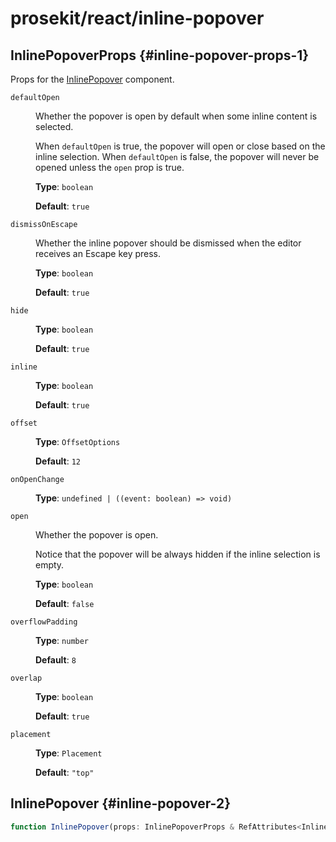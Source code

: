 # prosekit/react/inline-popover

## InlinePopoverProps {#inline-popover-props-1}

Props for the [InlinePopover](inline-popover.md#inline-popover-2) component.

<dl>

<dt>

`defaultOpen`

</dt>

<dd>

Whether the popover is open by default when some inline content is
selected.

When `defaultOpen` is true, the popover will open or close based on the
inline selection. When `defaultOpen` is false, the popover will never be
opened unless the `open` prop is true.

**Type**: `boolean`

**Default**: `true`

</dd>

<dt>

`dismissOnEscape`

</dt>

<dd>

Whether the inline popover should be dismissed when the editor receives an
Escape key press.

**Type**: `boolean`

**Default**: `true`

</dd>

<dt>

`hide`

</dt>

<dd>

**Type**: `boolean`

**Default**: `true`

</dd>

<dt>

`inline`

</dt>

<dd>

**Type**: `boolean`

**Default**: `true`

</dd>

<dt>

`offset`

</dt>

<dd>

**Type**: `OffsetOptions`

**Default**: `12`

</dd>

<dt>

`onOpenChange`

</dt>

<dd>

**Type**: `undefined | ((event: boolean) => void)`

</dd>

<dt>

`open`

</dt>

<dd>

Whether the popover is open.

Notice that the popover will be always hidden if the inline selection is
empty.

**Type**: `boolean`

**Default**: `false`

</dd>

<dt>

`overflowPadding`

</dt>

<dd>

**Type**: `number`

**Default**: `8`

</dd>

<dt>

`overlap`

</dt>

<dd>

**Type**: `boolean`

**Default**: `true`

</dd>

<dt>

`placement`

</dt>

<dd>

**Type**: `Placement`

**Default**: `"top"`

</dd>

</dl>

## InlinePopover {#inline-popover-2}

```ts
function InlinePopover(props: InlinePopoverProps & RefAttributes<InlinePopover> & HTMLAttributes<InlinePopover>): ReactNode
```
